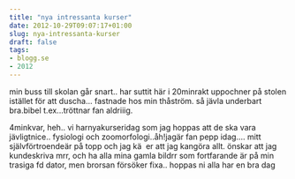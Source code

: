 ```yaml
---
title: "nya intressanta kurser"
date: 2012-10-29T09:07:17+01:00
slug: nya-intressanta-kurser
draft: false
tags:
- blogg.se
- 2012
---
```

min buss till skolan går snart.. har suttit här i 20minrakt uppochner på stolen istället för att duscha... fastnade hos min thåström. så jävla underbart bra.bibel t.ex...tröttnar fan aldriiig. 

4minkvar, heh.. vi harnyakurseridag som jag hoppas att de ska vara jävligtnice.. fysiologi och zoomorfologi..åh!jagär fan pepp idag.... mitt självförtroendeär på topp och jag kä  er att jag kangöra allt. önskar att jag kundeskriva mrr, och ha alla mina gamla bildrr som fortfarande är på min trasiga fd dator, men brorsan försöker fixa.. hoppas ni alla har en bra dag